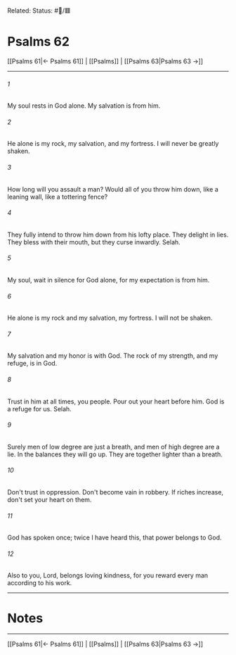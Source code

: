 Related:
Status: #📖/🟥
# Psalms 62

[[Psalms 61|← Psalms 61]] | [[Psalms]] | [[Psalms 63|Psalms 63 →]]
***



###### 1 
My soul rests in God alone. My salvation is from him. 

###### 2 
He alone is my rock, my salvation, and my fortress. I will never be greatly shaken. 

###### 3 
How long will you assault a man? Would all of you throw him down, like a leaning wall, like a tottering fence? 

###### 4 
They fully intend to throw him down from his lofty place. They delight in lies. They bless with their mouth, but they curse inwardly. Selah. 

###### 5 
My soul, wait in silence for God alone, for my expectation is from him. 

###### 6 
He alone is my rock and my salvation, my fortress. I will not be shaken. 

###### 7 
My salvation and my honor is with God. The rock of my strength, and my refuge, is in God. 

###### 8 
Trust in him at all times, you people. Pour out your heart before him. God is a refuge for us. Selah. 

###### 9 
Surely men of low degree are just a breath, and men of high degree are a lie. In the balances they will go up. They are together lighter than a breath. 

###### 10 
Don't trust in oppression. Don't become vain in robbery. If riches increase, don't set your heart on them. 

###### 11 
God has spoken once; twice I have heard this, that power belongs to God. 

###### 12 
Also to you, Lord, belongs loving kindness, for you reward every man according to his work.

---
# Notes


***
[[Psalms 61|← Psalms 61]] | [[Psalms]] | [[Psalms 63|Psalms 63 →]]
